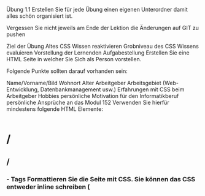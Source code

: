 Übung 1.1
Erstellen Sie für jede Übung einen eigenen Unterordner damit alles schön organisiert ist.

Vergessen Sie nicht jeweils am Ende der Lektion die Änderungen auf GIT zu pushen

Ziel der Übung
Altes CSS Wissen reaktivieren
Grobniveau des CSS Wissens evaluieren
Vorstellung der Lernenden
Aufgabestellung
Erstellen Sie eine HTML Seite in welcher Sie Sich als Person vorstellen.

Folgende Punkte sollten darauf vorhanden sein:

Name/Vorname/Bild
Wohnort
Alter
Arbeitgeber
Arbeitsgebiet (Web-Entwicklung, Datenbankmanagement usw.)
Erfahrungen mit CSS beim Arbeitgeber
Hobbies
persönliche Motivation für den Informatikberuf
persönliche Ansprüche an das Modul 152
Verwenden Sie hierfür mindestens folgende HTML Elemente:

<div>
<table>
<img>
<h1>/<h2>/<h3> - Tags
Formattieren Sie die Seite mit CSS. Sie können das CSS entweder inline schreiben (<style>) oder in eine eigene Datei auslagern (<link>)

Gestaltungskriterien
Keine!
Es geht lediglich darum das vorhanden Wissen zu aktivieren und den allgemeinen Stand der Klasse zu prüfen - die Techniken um eine Seite ansprechend zu gestalten werden wir im Laufe des Moduls besprechen.

Vorstellungsrunde
Im Anschluss der Übung stellen sich alle Lernenden mithilfe diese Vorstellungsseite vor.